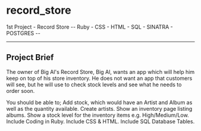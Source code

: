 # record_store
1st Project - Record Store --
Ruby - CSS - HTML - SQL - SINATRA - POSTGRES --

_______________
 Project Brief
---------------

The owner of Big Al's Record Store, Big Al, wants an app which will help him keep on top of his store inventory. 
He does not want an app that customers will see, but he will use to check stock levels and see what he needs to order soon.

You should be able to;
Add stock, which would have an Artist and Album as well as the quantity available.
Create artists.
Show an inventory page listing albums.
Show a stock level for the inventory items e.g. High/Medium/Low.
Include Coding in Ruby.
Include CSS & HTML.
Include SQL Database Tables.


